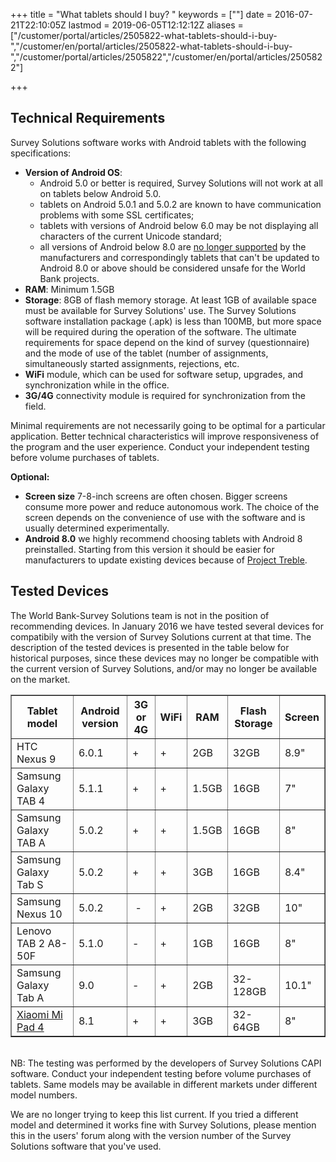 ﻿+++
title = "What tablets should I buy? "
keywords = [""]
date = 2016-07-21T22:10:05Z
lastmod = 2019-06-05T12:12:12Z
aliases = ["/customer/portal/articles/2505822-what-tablets-should-i-buy-","/customer/en/portal/articles/2505822-what-tablets-should-i-buy-","/customer/portal/articles/2505822","/customer/en/portal/articles/2505822"]

+++

Technical Requirements
----------------------

Survey Solutions software works with Android tablets with the following
specifications:

- **Version of Android OS**:
  - Android 5.0 or better is required, Survey Solutions will not work at all on tablets below Android 5.0.
  - tablets on Android 5.0.1 and 5.0.2 are known to have communication problems with some SSL certificates;
  - tablets with versions of Android below 6.0 may be not displaying all characters of the current Unicode standard;
  - all versions of Android below 8.0 are [no longer supported](https://en.wikipedia.org/wiki/Android_version_history) by the manufacturers and correspondingly tablets that can't be updated to Android 8.0 or above should be considered unsafe for the World Bank projects.
- **RAM**: Minimum 1.5GB
- **Storage**: 8GB of flash memory storage. At least 1GB of available
space must be available for Survey Solutions' use. The Survey Solutions
software installation package (.apk) is less than 100MB, but more space
will be required during the operation of the software. The ultimate
requirements for space depend on the kind of survey (questionnaire) and
the mode of use of the tablet (number of assignments, simultaneously
started assignments, rejections, etc.
- **WiFi** module, which can be used for software setup, upgrades, and
synchronization while in the office.
- **3G/4G** connectivity module is required for synchronization from
the field.


Minimal requirements are not necessarily going to be optimal for a
particular application. Better technical characteristics will improve
responsiveness of the program and the user experience. Conduct your
independent testing before volume purchases of tablets.


**Optional:**

-   **Screen size** 7-8-inch screens are often chosen. Bigger screens
    consume more power and reduce autonomous work. The choice of the
    screen depends on the convenience of use with the software and is
    usually determined experimentally.
-   **Android 8.0** we highly recommend choosing tablets with Android
    8 preinstalled. Starting from this version it should be easier for
    manufacturers to update existing devices because of [Project Treble](https://android-developers.googleblog.com/2017/05/here-comes-treble-modular-base-for.html).

  Tested Devices
---------------

The World Bank-Survey Solutions team is not in the position of
recommending devices. In January 2016 we have tested several devices
for compatibily with the version of Survey Solutions current at that
time. The description of the tested devices is presented in the table
below for historical purposes, since these devices may no longer be
compatible with the current version of Survey Solutions, and/or may
no longer be available on the market.


<table border=1 align=center>
<thead>
<tr class="header">
<th>Tablet model</th>
<th>Android version</th>
<th>3G or 4G</th>
<th>WiFi</th>
<th>RAM</th>
<th>Flash Storage</th>
<th>Screen</th>
</tr>
</thead>
<tbody>
<tr class="even">
<td>HTC Nexus 9</td>
<td>6.0.1</td>
<td>+</td>
<td>+</td>
<td>2GB</td>
<td>32GB</td>
<td>8.9&quot;</td>
</tr>
<tr class="odd">
<td>Samsung Galaxy TAB 4</td>
<td>5.1.1</td>
<td>+</td>
<td>+</td>
<td>1.5GB</td>
<td>16GB</td>
<td>7&quot;</td>
</tr>
<tr class="even">
<td>Samsung Galaxy TAB A</td>
<td>5.0.2</td>
<td>+</td>
<td>+</td>
<td>1.5GB</td>
<td>16GB</td>
<td>8&quot;</td>
</tr>
<tr class="odd">
<td>Samsung Galaxy Tab S</td>
<td>5.0.2</td>
<td>+</td>
<td>+</td>
<td>3GB</td>
<td>16GB</td>
<td>8.4&quot;</td>
</tr>
<tr class="even">
<td>Samsung Nexus 10</td>
<td>5.0.2</td>
<td> -</td>
<td>+</td>
<td>2GB</td>
<td>32GB</td>
<td>10&quot;</td>
</tr>
<tr class="even">
<td>Lenovo TAB 2 A8-50F</td>
<td>5.1.0</td>
<td>-</td>
<td>+</td>
<td>1GB</td>
<td>16GB</td>
<td>8&quot;</td>
</tr>
<tr>
<td>Samsung Galaxy Tab A</td>
<td>9.0</td>
<td>-</td>
<td>+</td>
<td>2GB</td>
<td>32-128GB</td>
<td>10.1&quot;</td>
</tr>

<tr>
  <td><a href="https://www.gsmarena.com/xiaomi_mi_pad_4-9249.php" target="_blank">Xiaomi Mi Pad 4</a></td>
<td>8.1</td>
<td>+</td>
<td>+</td>
<td>3GB</td>
<td>32-64GB</td>
<td>8&quot;</td>
</tr>

</tbody>
</table>

<BR>
NB: The testing was performed by the developers of Survey Solutions CAPI
software. Conduct your independent testing before volume purchases of
tablets. Same models may be available in different markets under
different model numbers.


We are no longer trying to keep this list current. If you tried a different model
and determined it works fine with Survey Solutions, please mention this in the users' forum
along with the version number of the Survey Solutions software that
you've used.
